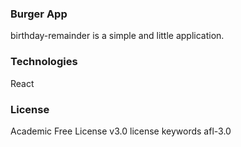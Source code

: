### Burger App

birthday-remainder is a simple and little application.

### Technologies

React

### License

Academic Free License v3.0 license keywords afl-3.0
